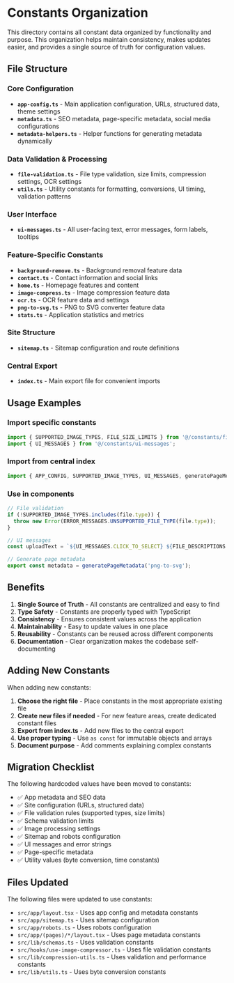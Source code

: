 # Constants Organization

This directory contains all constant data organized by functionality and purpose. This organization helps maintain consistency, makes updates easier, and provides a single source of truth for configuration values.

## File Structure

### Core Configuration

- **`app-config.ts`** - Main application configuration, URLs, structured data, theme settings
- **`metadata.ts`** - SEO metadata, page-specific metadata, social media configurations
- **`metadata-helpers.ts`** - Helper functions for generating metadata dynamically

### Data Validation & Processing

- **`file-validation.ts`** - File type validation, size limits, compression settings, OCR settings
- **`utils.ts`** - Utility constants for formatting, conversions, UI timing, validation patterns

### User Interface

- **`ui-messages.ts`** - All user-facing text, error messages, form labels, tooltips

### Feature-Specific Constants

- **`background-remove.ts`** - Background removal feature data
- **`contact.ts`** - Contact information and social links
- **`home.ts`** - Homepage features and content
- **`image-compress.ts`** - Image compression feature data
- **`ocr.ts`** - OCR feature data and settings
- **`png-to-svg.ts`** - PNG to SVG converter feature data
- **`stats.ts`** - Application statistics and metrics

### Site Structure

- **`sitemap.ts`** - Sitemap configuration and route definitions

### Central Export

- **`index.ts`** - Main export file for convenient imports

## Usage Examples

### Import specific constants

```typescript
import { SUPPORTED_IMAGE_TYPES, FILE_SIZE_LIMITS } from '@/constants/file-validation';
import { UI_MESSAGES } from '@/constants/ui-messages';
```

### Import from central index

```typescript
import { APP_CONFIG, SUPPORTED_IMAGE_TYPES, UI_MESSAGES, generatePageMetadata } from '@/constants';
```

### Use in components

```typescript
// File validation
if (!SUPPORTED_IMAGE_TYPES.includes(file.type)) {
  throw new Error(ERROR_MESSAGES.UNSUPPORTED_FILE_TYPE(file.type));
}

// UI messages
const uploadText = `${UI_MESSAGES.CLICK_TO_SELECT} ${FILE_DESCRIPTIONS.SUPPORTED_FORMATS_BASIC}`;

// Generate page metadata
export const metadata = generatePageMetadata('png-to-svg');
```

## Benefits

1. **Single Source of Truth** - All constants are centralized and easy to find
2. **Type Safety** - Constants are properly typed with TypeScript
3. **Consistency** - Ensures consistent values across the application
4. **Maintainability** - Easy to update values in one place
5. **Reusability** - Constants can be reused across different components
6. **Documentation** - Clear organization makes the codebase self-documenting

## Adding New Constants

When adding new constants:

1. **Choose the right file** - Place constants in the most appropriate existing file
2. **Create new files if needed** - For new feature areas, create dedicated constant files
3. **Export from index.ts** - Add new files to the central export
4. **Use proper typing** - Use `as const` for immutable objects and arrays
5. **Document purpose** - Add comments explaining complex constants

## Migration Checklist

The following hardcoded values have been moved to constants:

- ✅ App metadata and SEO data
- ✅ Site configuration (URLs, structured data)
- ✅ File validation rules (supported types, size limits)
- ✅ Schema validation limits
- ✅ Image processing settings
- ✅ Sitemap and robots configuration
- ✅ UI messages and error strings
- ✅ Page-specific metadata
- ✅ Utility values (byte conversion, time constants)

## Files Updated

The following files were updated to use constants:

- `src/app/layout.tsx` - Uses app config and metadata constants
- `src/app/sitemap.ts` - Uses sitemap configuration
- `src/app/robots.ts` - Uses robots configuration
- `src/app/(pages)/*/layout.tsx` - Uses page metadata constants
- `src/lib/schemas.ts` - Uses validation constants
- `src/hooks/use-image-compressor.ts` - Uses file validation constants
- `src/lib/compression-utils.ts` - Uses validation and performance constants
- `src/lib/utils.ts` - Uses byte conversion constants
